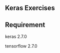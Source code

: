 ## Keras Exercises


## Requirement
<p> keras                     2.7.0 </p>
tensorflow                2.7.0     
